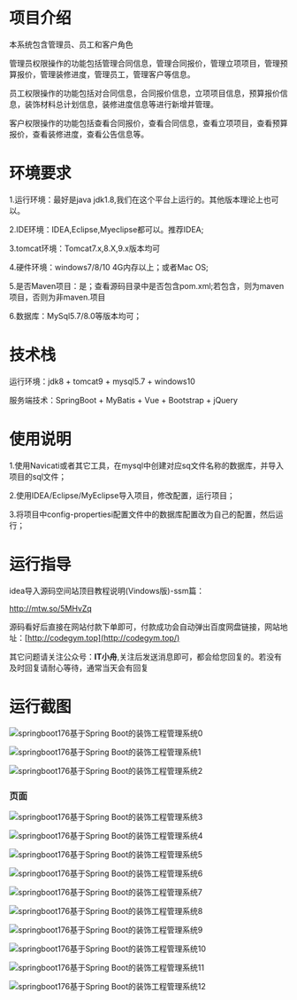 # 项目介绍

本系统包含管理员、员工和客户角色

管理员权限操作的功能包括管理合同信息，管理合同报价，管理立项项目，管理预算报价，管理装修进度，管理员工，管理客户等信息。

员工权限操作的功能包括对合同信息，合同报价信息，立项项目信息，预算报价信息，装饰材料总计划信息，装修进度信息等进行新增并管理。

客户权限操作的功能包括查看合同报价，查看合同信息，查看立项项目，查看预算报价，查看装修进度，查看公告信息等。







# 环境要求



1.运行环境：最好是java jdk1.8,我们在这个平台上运行的。其他版本理论上也可以。 

2.IDE环境：IDEA,Eclipse,Myeclipse都可以。推荐IDEA; 

3.tomcat环境：Tomcat7.x,8.X,9.x版本均可 

4.硬件环境：windows7/8/10 4G内存以上；或者Mac OS; 

5.是否Maven项目：是；查看源码目录中是否包含pom.xml;若包含，则为maven项目，否则为非maven.项目 

6.数据库：MySql5.7/8.0等版本均可；





# 技术栈



运行环境：jdk8 + tomcat9 + mysql5.7 + windows10

服务端技术：SpringBoot + MyBatis + Vue + Bootstrap + jQuery





# 使用说明





1.使用Navicati或者其它工具，在mysql中创建对应sq文件名称的数据库，并导入项目的sql文件； 

2.使用IDEA/Eclipse/MyEclipse导入项目，修改配置，运行项目； 

3.将项目中config-propertiesi配置文件中的数据库配置改为自己的配置，然后运行；





# 运行指导

idea导入源码空间站顶目教程说明(Vindows版)-ssm篇：

http://mtw.so/5MHvZq 

源码看好后直接在网站付款下单即可，付款成功会自动弹出百度网盘链接，网站地址：[http://codegym.top](http://codegym.top/)

其它问题请关注公众号：**IT小舟**,关注后发送消息即可，都会给您回复的。若没有及时回复请耐心等待，通常当天会有回复



# 运行截图

![springboot176基于Spring Boot的装饰工程管理系统0](https://gulimallcativen.oss-cn-shenzhen.aliyuncs.com/gdfdfffff22gyyyhghssdfgrr/springboot176%E5%9F%BA%E4%BA%8ESpring%20Boot%E7%9A%84%E8%A3%85%E9%A5%B0%E5%B7%A5%E7%A8%8B%E7%AE%A1%E7%90%86%E7%B3%BB%E7%BB%9F0.png)

![springboot176基于Spring Boot的装饰工程管理系统1](https://gulimallcativen.oss-cn-shenzhen.aliyuncs.com/gdfdfffff22gyyyhghssdfgrr/springboot176%E5%9F%BA%E4%BA%8ESpring%20Boot%E7%9A%84%E8%A3%85%E9%A5%B0%E5%B7%A5%E7%A8%8B%E7%AE%A1%E7%90%86%E7%B3%BB%E7%BB%9F1.png)

![springboot176基于Spring Boot的装饰工程管理系统2](https://gulimallcativen.oss-cn-shenzhen.aliyuncs.com/gdfdfffff22gyyyhghssdfgrr/springboot176%E5%9F%BA%E4%BA%8ESpring%20Boot%E7%9A%84%E8%A3%85%E9%A5%B0%E5%B7%A5%E7%A8%8B%E7%AE%A1%E7%90%86%E7%B3%BB%E7%BB%9F2.png)



### 页面

![springboot176基于Spring Boot的装饰工程管理系统3](https://gulimallcativen.oss-cn-shenzhen.aliyuncs.com/gdfdfffff22gyyyhghssdfgrr/springboot176%E5%9F%BA%E4%BA%8ESpring%20Boot%E7%9A%84%E8%A3%85%E9%A5%B0%E5%B7%A5%E7%A8%8B%E7%AE%A1%E7%90%86%E7%B3%BB%E7%BB%9F3.png)

![springboot176基于Spring Boot的装饰工程管理系统4](https://gulimallcativen.oss-cn-shenzhen.aliyuncs.com/gdfdfffff22gyyyhghssdfgrr/springboot176%E5%9F%BA%E4%BA%8ESpring%20Boot%E7%9A%84%E8%A3%85%E9%A5%B0%E5%B7%A5%E7%A8%8B%E7%AE%A1%E7%90%86%E7%B3%BB%E7%BB%9F4.png)

![springboot176基于Spring Boot的装饰工程管理系统5](https://gulimallcativen.oss-cn-shenzhen.aliyuncs.com/gdfdfffff22gyyyhghssdfgrr/springboot176%E5%9F%BA%E4%BA%8ESpring%20Boot%E7%9A%84%E8%A3%85%E9%A5%B0%E5%B7%A5%E7%A8%8B%E7%AE%A1%E7%90%86%E7%B3%BB%E7%BB%9F5.png)

![springboot176基于Spring Boot的装饰工程管理系统6](https://gulimallcativen.oss-cn-shenzhen.aliyuncs.com/gdfdfffff22gyyyhghssdfgrr/springboot176%E5%9F%BA%E4%BA%8ESpring%20Boot%E7%9A%84%E8%A3%85%E9%A5%B0%E5%B7%A5%E7%A8%8B%E7%AE%A1%E7%90%86%E7%B3%BB%E7%BB%9F6.png)

![springboot176基于Spring Boot的装饰工程管理系统7](https://gulimallcativen.oss-cn-shenzhen.aliyuncs.com/gdfdfffff22gyyyhghssdfgrr/springboot176%E5%9F%BA%E4%BA%8ESpring%20Boot%E7%9A%84%E8%A3%85%E9%A5%B0%E5%B7%A5%E7%A8%8B%E7%AE%A1%E7%90%86%E7%B3%BB%E7%BB%9F7.png)

![springboot176基于Spring Boot的装饰工程管理系统8](https://gulimallcativen.oss-cn-shenzhen.aliyuncs.com/gdfdfffff22gyyyhghssdfgrr/springboot176%E5%9F%BA%E4%BA%8ESpring%20Boot%E7%9A%84%E8%A3%85%E9%A5%B0%E5%B7%A5%E7%A8%8B%E7%AE%A1%E7%90%86%E7%B3%BB%E7%BB%9F8.png)

![springboot176基于Spring Boot的装饰工程管理系统9](https://gulimallcativen.oss-cn-shenzhen.aliyuncs.com/gdfdfffff22gyyyhghssdfgrr/springboot176%E5%9F%BA%E4%BA%8ESpring%20Boot%E7%9A%84%E8%A3%85%E9%A5%B0%E5%B7%A5%E7%A8%8B%E7%AE%A1%E7%90%86%E7%B3%BB%E7%BB%9F9.png)

![springboot176基于Spring Boot的装饰工程管理系统10](https://gulimallcativen.oss-cn-shenzhen.aliyuncs.com/gdfdfffff22gyyyhghssdfgrr/springboot176%E5%9F%BA%E4%BA%8ESpring%20Boot%E7%9A%84%E8%A3%85%E9%A5%B0%E5%B7%A5%E7%A8%8B%E7%AE%A1%E7%90%86%E7%B3%BB%E7%BB%9F10.png)

![springboot176基于Spring Boot的装饰工程管理系统11](https://gulimallcativen.oss-cn-shenzhen.aliyuncs.com/gdfdfffff22gyyyhghssdfgrr/springboot176%E5%9F%BA%E4%BA%8ESpring%20Boot%E7%9A%84%E8%A3%85%E9%A5%B0%E5%B7%A5%E7%A8%8B%E7%AE%A1%E7%90%86%E7%B3%BB%E7%BB%9F11.png)

![springboot176基于Spring Boot的装饰工程管理系统12](https://gulimallcativen.oss-cn-shenzhen.aliyuncs.com/gdfdfffff22gyyyhghssdfgrr/springboot176%E5%9F%BA%E4%BA%8ESpring%20Boot%E7%9A%84%E8%A3%85%E9%A5%B0%E5%B7%A5%E7%A8%8B%E7%AE%A1%E7%90%86%E7%B3%BB%E7%BB%9F12.png)



